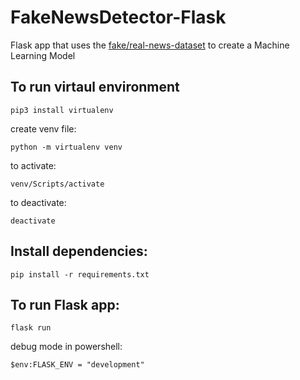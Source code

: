 # FakeNewsDetector-Flask
Flask app that uses the [fake/real-news-dataset](https://www.kaggle.com/clmentbisaillon/fake-and-real-news-dataset) to create a Machine Learning Model


## To run virtaul environment
```
pip3 install virtualenv
```

create venv file:
```
python -m virtualenv venv 
```

to activate:
```
venv/Scripts/activate
```
to deactivate:
```
deactivate 
```
## Install dependencies:
```
pip install -r requirements.txt
```

## To run Flask app:
```
flask run
```
debug mode in powershell:
```
$env:FLASK_ENV = "development"
```
